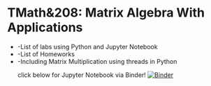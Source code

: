 
<h1>TMath&208: Matrix Algebra With Applications</h1>
<ul>
  <li>-List of labs using Python and Jupyter Notebook</li>
  <li>-List of Homeworks</li>
  <li>-Including Matrix Multiplication using threads in Python</li>

click below for Jupyter Notebook via Binder!
[![Binder](https://mybinder.org/badge_logo.svg)](https://mybinder.org/v2/gh/veasnab/tmath208/main)
